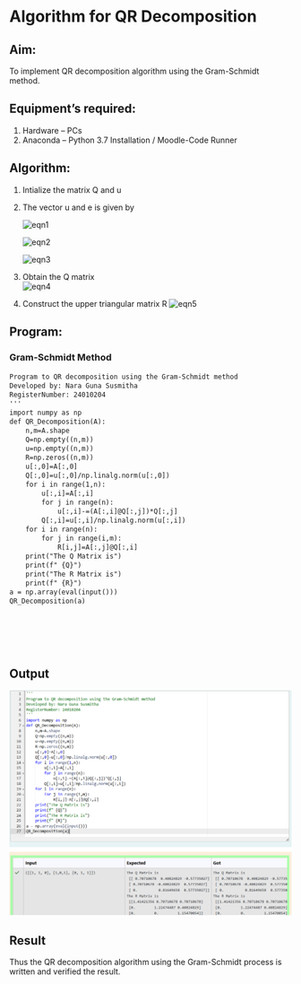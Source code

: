 # Algorithm for QR Decomposition
## Aim:
To implement QR decomposition algorithm using the Gram-Schmidt method.
## Equipment’s required:
1.	Hardware – PCs
2.	Anaconda – Python 3.7 Installation / Moodle-Code Runner
## Algorithm:
1.	Intialize the matrix Q and u
2.	The vector u and e is given by

    ![eqn1](./ex4.jpg)

    ![eqn2](./ex6.jpg)

    ![eqn3](./ex3.jpg)

3.	Obtain the Q matrix   
    ![eqn4](./ex1.jpg)
4.	Construct the upper triangular matrix R
    ![eqn5](./ex2.jpg)



## Program:
### Gram-Schmidt Method
```
Program to QR decomposition using the Gram-Schmidt method
Developed by: Nara Guna Susmitha
RegisterNumber: 24010204
'''
import numpy as np
def QR_Decomposition(A):
    n,m=A.shape
    Q=np.empty((n,m))
    u=np.empty((n,m))
    R=np.zeros((n,m))
    u[:,0]=A[:,0]
    Q[:,0]=u[:,0]/np.linalg.norm(u[:,0])
    for i in range(1,n):
        u[:,i]=A[:,i]
        for j in range(n):
            u[:,i]-=(A[:,i]@Q[:,j])*Q[:,j]
        Q[:,i]=u[:,i]/np.linalg.norm(u[:,i])
    for i in range(n):
        for j in range(i,m):
            R[i,j]=A[:,j]@Q[:,i]
    print("The Q Matrix is")
    print(f" {Q}")
    print("The R Matrix is") 
    print(f" {R}")
a = np.array(eval(input()))
QR_Decomposition(a)






```

## Output

![output](<Screenshot 2024-12-24 153743-1.png>)


## Result
Thus the QR decomposition algorithm using the Gram-Schmidt process is written and verified the result.